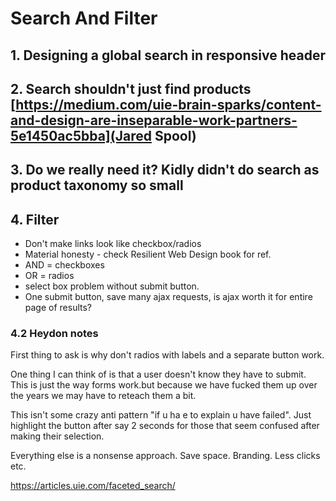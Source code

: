 # Search And Filter

## 1. Designing a global search in responsive header

## 2. Search shouldn't just find products [https://medium.com/uie-brain-sparks/content-and-design-are-inseparable-work-partners-5e1450ac5bba](Jared Spool)

## 3. Do we really need it? Kidly didn't do search as product taxonomy so small

## 4. Filter

- Don't make links look like checkbox/radios
- Material honesty - check Resilient Web Design book for ref.
- AND = checkboxes
- OR = radios
- select box problem without submit button.
- One submit button, save many ajax requests, is ajax worth it for entire page of results?

### 4.2 Heydon notes

First thing to ask is why don't radios with labels and a separate button work.

One thing I can think of is that a user doesn't know they have to submit.  This is just the way forms work.but because we have fucked them up over the years we may have to reteach them a bit.

This isn't some crazy anti pattern "if u ha e to explain u have failed". Just highlight the button after say 2 seconds for those that seem confused after making their selection.

Everything else is a nonsense approach. Save space. Branding. Less clicks etc.

https://articles.uie.com/faceted_search/
